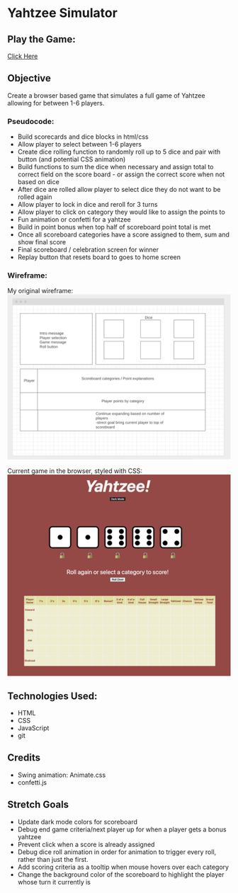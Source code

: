 # Yahtzee Simulator

## Play the Game:
[Click Here](https://howards-yahtzee.surge.sh/)

## Objective
Create a browser based game that simulates a full game of Yahtzee allowing for between 1-6 players.

### Pseudocode:
- Build scorecards and dice blocks in html/css
- Allow player to select between 1-6 players
- Create dice rolling function to randomly roll up to 5 dice and pair with button (and potential CSS animation)
- Build functions to sum the dice when necessary and assign total to correct field on the score board - or assign the correct score when not based on dice
- After dice are rolled allow player to select dice they do not want to be rolled again
- Allow player to lock in dice and reroll for 3 turns
- Allow player to click on category they would like to assign the points to
- Fun animation or confetti for a yahtzee
- Build in point bonus when top half of scoreboard point total is met
- Once all scoreboard categories have a score assigned to them, sum and show final score
- Final scoreboard / celebration screen for winner
- Replay button that resets board to goes to home screen
### Wireframe:

My original wireframe:
![Wireframe detailing original layout plans for game](img/YahtzeeWireframe.png)

Current game in the browser, styled with CSS:
![Screenshot showing current game deployed in the browser](img/YahtzeeInBrowser.png)

## Technologies Used:
- HTML
- CSS
- JavaScript
- git


## Credits 
- Swing animation: Animate.css
- confetti.js 

## Stretch Goals
- Update dark mode colors for scoreboard 
- Debug end game criteria/next player up for when a player gets a bonus yahtzee
- Prevent click when a score is already assigned
- Debug dice roll animation in order for animation to trigger every roll, rather than just the first.
- Add scoring criteria as a tooltip when mouse hovers over each category
- Change the background color of the scoreboard to highlight the player whose turn it currently is



